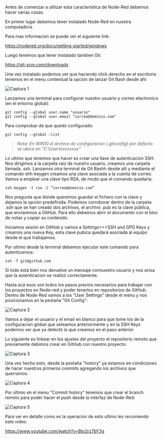 Antes de comenzar a utilizar esta caracteristica de Node-Red debemos hacer varias cosas.

En primer lugar debemos tener instalado Node-Red en nuestra computadora.

Para mas informacion se puede ver el siguiente link:

https://nodered.org/docs/getting-started/windows

Luego tenemos que tener instalado tambien Git:

https://git-scm.com/downloads

Una vez instalado podemos ver que haciendo click derecho en el escritorio tenemos en el menu contextual la opción de lanzar Git Bash desde ahi:

![Captura 1](https://github.com/ispezia/How-To-Nodered-Projects/blob/master/Imagenes/Anotaci%C3%B3n%202020-06-02%20205830.jpg)

Lanzamos una terminal para configurar nuestro usuario y correo electronico (en el entorno global):
```
git config --global user.name "usuario"
git config --global user.email "correo@dominio.com"
```
Para comprobar de que quedó configurado:
```
git config -–global –list
```
> _Nota: En WIN10 el archivo de configuracion (.gitconfig) por defecto se ubica en "C:\Users\xxxxxxx\"_

Lo ultimo que tenemos que hacer es crear una llave de autenticacion SSH. Nos dirigimos a la carpeta raíz de nuestro usuario, creamos una carpeta llamada .ssh. Lanzamos otra terminal de Git Bashh desde alli y mediante el comando shh-keygen creamos una clave asociada a la cuenta de correo. Vamos a emplear una clave tipo RSA, de modo que el comando quedaría:
```
ssh-keygen -t rsa -C “correo@dominio.com”
```
Nos pregunta que dónde queremos guardar el fichero con la clave y dejamos la opción predefinida.
Podemos corroborar dentro de la carpeta .ssh que se han creado dos archivos, el archivo .pub es la clave pública, que enviaremos a GitHub. Para ello debemos abrir el documento con el bloc de notas y copiar su contenido.

Iniciamos sesión en GitHub y vamos a Settings>>>SSH and GPG Keys y creamos una nueva Key, esta clave pubica quedará asociada al equipo desde el que trabajamos.

Por ultimo desde la terminal debemos ejecutar este comando para autenticarnos:
```
ssh -T git@github.com
```
Si todo está bien nos devuelve un mensaje connuestro usuario y nos avisa que la autenticacion se realizó correctamente.

Hasta acá esos son todos los pasos previos necesarios para trabajar con los proyectos en Node-red y poder tenerlos en repositorios de GitHub.
Dentro de Node-Red vamos a los "User Settings" desde el menu y nos posicionamos en la pestaña "Git Config":

![Captura 2](https://github.com/ispezia/How-To-Nodered-Projects/blob/master/Imagenes/Anotaci%C3%B3n%202020-06-01%20222124.jpg)

Vamos a dejar el usuario y el email en blanco para que tome los de la configuracion global que seteamos anteriormente y en la SSH Keys podemos ver que ya detectó la que creamos en el paso anterior.

Lo siguiente es linkear en los ajustes del proyecto el repositorio remoto que previamente debimos crear en GitHub con nuestro proyecto:

![Captura 3](https://github.com/ispezia/How-To-Nodered-Projects/blob/master/Imagenes/Anotaci%C3%B3n%202020-06-01%20222207.jpg)

Una vez hecho esto, desde la pestaña "history" ya estamos en condiciones de hacer nuestros primeros commits agregando los archivos que querramos:

![Captura 4](https://github.com/ispezia/How-To-Nodered-Projects/blob/master/Imagenes/Anotaci%C3%B3n%202020-06-02%20214634.jpg)

Por último en el menu "Commit history" tenemos que crear el branch remoto para poder hacer el push desde la interfaz de Node-Red:

![Captura 5](https://github.com/ispezia/How-To-Nodered-Projects/blob/master/Imagenes/Anotaci%C3%B3n%202020-06-08%20190421.jpg)

Para ver en detalle como es la operacion de esto ultimo les recomiendo este video:

https://www.youtube.com/watch?v=Bto2rz7bY3g







